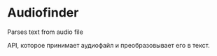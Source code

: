# Audiofinder
Parses text from audio file

API, которое принимает аудиофайл и преобразовывает его в текст.
